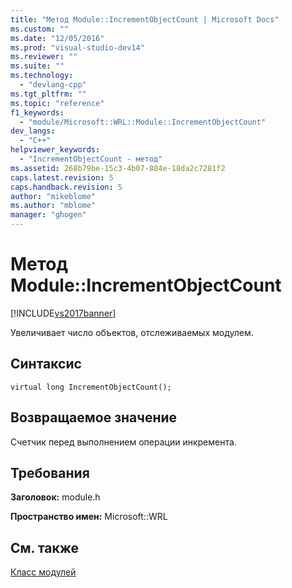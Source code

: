 ```yaml
---
title: "Метод Module::IncrementObjectCount | Microsoft Docs"
ms.custom: ""
ms.date: "12/05/2016"
ms.prod: "visual-studio-dev14"
ms.reviewer: ""
ms.suite: ""
ms.technology: 
  - "devlang-cpp"
ms.tgt_pltfrm: ""
ms.topic: "reference"
f1_keywords: 
  - "module/Microsoft::WRL::Module::IncrementObjectCount"
dev_langs: 
  - "C++"
helpviewer_keywords: 
  - "IncrementObjectCount - метод"
ms.assetid: 268b79be-15c3-4b07-884e-18da2c7281f2
caps.latest.revision: 5
caps.handback.revision: 5
author: "mikeblome"
ms.author: "mblome"
manager: "ghogen"
---
```

# Метод Module::IncrementObjectCount
[!INCLUDE[vs2017banner](../assembler/inline/includes/vs2017banner.md)]

Увеличивает число объектов, отслеживаемых модулем.  
  
## <a name="syntax"></a>Синтаксис  
  
```  
virtual long IncrementObjectCount();  
```  
  
## <a name="return-value"></a>Возвращаемое значение  
 Счетчик перед выполнением операции инкремента.  
  
## <a name="requirements"></a>Требования  
 **Заголовок:** module.h  
  
 **Пространство имен:** Microsoft::WRL
 
 ## <a name="see-also"></a>См. также
 [Класс модулей](../windows/module-class.md)